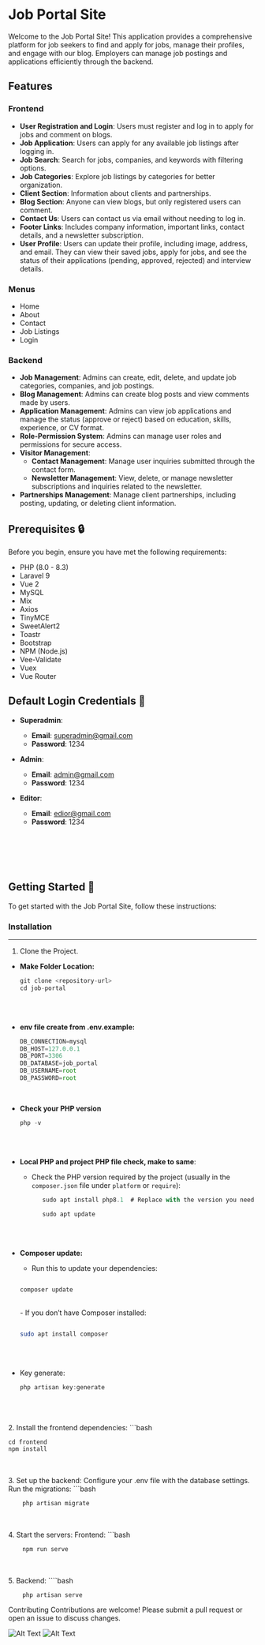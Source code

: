 # Job Portal Site

Welcome to the Job Portal Site! This application provides a comprehensive platform for job seekers to find and apply for jobs, manage their profiles, and engage with our blog. Employers can manage job postings and applications efficiently through the backend.

## Features

### Frontend

- **User Registration and Login**: Users must register and log in to apply for jobs and comment on blogs.
- **Job Application**: Users can apply for any available job listings after logging in.
- **Job Search**: Search for jobs, companies, and keywords with filtering options.
- **Job Categories**: Explore job listings by categories for better organization.
- **Client Section**: Information about clients and partnerships.
- **Blog Section**: Anyone can view blogs, but only registered users can comment.
- **Contact Us**: Users can contact us via email without needing to log in.
- **Footer Links**: Includes company information, important links, contact details, and a newsletter subscription.
- **User Profile**: Users can update their profile, including image, address, and email. They can view their saved jobs, apply for jobs, and see the status of their applications (pending, approved, rejected) and interview details.

### Menus

- Home
- About
- Contact
- Job Listings
- Login

### Backend

- **Job Management**: Admins can create, edit, delete, and update job categories, companies, and job postings.
- **Blog Management**: Admins can create blog posts and view comments made by users.
- **Application Management**: Admins can view job applications and manage the status (approve or reject) based on education, skills, experience, or CV format.
- **Role-Permission System**: Admins can manage user roles and permissions for secure access.
- **Visitor Management**:
  - **Contact Management**: Manage user inquiries submitted through the contact form.
  - **Newsletter Management**: View, delete, or manage newsletter subscriptions and inquiries related to the newsletter.
- **Partnerships Management**: Manage client partnerships, including posting, updating, or deleting client information.

## Prerequisites 🔒

Before you begin, ensure you have met the following requirements:

- PHP (8.0 - 8.3)
- Laravel 9
- Vue 2
- MySQL
- Mix
- Axios
- TinyMCE
- SweetAlert2
- Toastr
- Bootstrap
- NPM (Node.js)
- Vee-Validate
- Vuex
- Vue Router

## Default Login Credentials 🔑

- **Superadmin**:
  - **Email**: superadmin@gmail.com
  - **Password**: 1234

- **Admin**:
  - **Email**: admin@gmail.com
  - **Password**: 1234

- **Editor**:
  - **Email**: edior@gmail.com
  - **Password**: 1234
 

</br></br></br></br>
## Getting Started 🚀

To get started with the Job Portal Site, follow these instructions:

### Installation
------------------


1. Clone the Project.
- **Make Folder Location:**
    
    ```jsx
    git clone <repository-url>
   cd job-portal
    ```
    
</br></br>
- **env file create from .env.example:**
    ````jsx
    DB_CONNECTION=mysql
    DB_HOST=127.0.0.1
    DB_PORT=3306
    DB_DATABASE=job_portal
    DB_USERNAME=root
    DB_PASSWORD=root
    ````
</br>

-  **Check your PHP version**
    
    ```jsx
    php -v
    ```
    
</br></br>

- **Local PHP and project PHP file check, make to same**:
    - Check the PHP version required by the project (usually in the `composer.json` file under `platform` or `require`):
        
        ```jsx
           sudo apt install php8.1  # Replace with the version you need
        ```
        
        ```jsx
           sudo apt update
        ```
        
 </br></br>
- **Composer update:**
    - Run this to update your dependencies:
    
    ```bash
    
    composer update

     ```
  </br>  
    - If you don’t have Composer installed:
    
    ```bash
    
    sudo apt install composer
    ```
    
</br></br>
- Key generate:
    
    ```jsx
    php artisan key:generate
    ```



</br></br>   
2. Install the frontend dependencies:
    ```bash
    
    cd frontend
    npm install

</br></br>
3. Set up the backend:
    Configure your .env file with the database settings.
    Run the migrations:
        ```bash
   
        php artisan migrate

</br></br>
4. Start the servers:
    Frontend:
        ```bash
        
        npm run serve
</br></br>
 5. Backend:
        ````bash
   
        php artisan serve

        
Contributing
Contributions are welcome! Please submit a pull request or open an issue to discuss changes.


![Alt Text](/public/job_portal.jpeg)
![Alt Text](/public/job_portal1.jpeg)